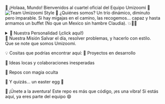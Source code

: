 👋 ¡Holaaa, Mundo! 
Bienvenidos al cuartel oficial del Equipo Umizoomi 🚀
<picture> <source media="(prefers-color-scheme: dark)" srcset="https://thumbnails.cbsig.net/CBS_Production_Entertainment_VMS/2020/11/13/1819263555551/NICKELODEON_TEAMUMIZOOMI_202_365775_1920x1080.jpg"> <source media="(prefers-color-scheme: light)" srcset="https://th.bing.com/th/id/OIP.sF4EI0U8jBDD1CP7nOpG0gHaGL?rs=1&pid=ImgDetMain"> <img alt="Team Umizoomi Style" src="https://th.bing.com/th/id/OIP.i3NspWFgohVBB541m8csCwHaNK?rs=1&pid=ImgDetMain"> </picture>
🧠 ¿Quiénes somos?
Un trío dinámico, diminuto pero imparable. Si hay migajas en el camino, las recogemos...
capaz y hasta armamos un buffet (No que un Mexico sin hambre Claudia). 💥🍌🍞

<details>
<summary>🌟 Nuestra Personalidad (¡click aquí!)</summary>

<br>

| 💎 Miembro | 🌈 Personalidad                                |
|------------|-----------------------------------------------|
| **Xander** | "¡Dejenme las sobras, tengo hambre!" – Estado: De Mexico |
| **Andrea** | "La hija emo" – Oscura pero adorable 🖤🌧️     |
| **Jocelyn**| "Los vaqueros pa’ mi bolsa" – 100% flow 🤠👜   |

</details>
🎯 Nuestra Misión
Salvar el día, resolver problemas, y hacerlo con estilo.
Que se note que somos Umizoomi.

💡 Cositas que podrías encontrar aquí:
🚧 Proyectos en desarrollo

💬 Ideas locas y colaboraciones inesperadas

📂 Repos con magia oculta

🧩 Y quizás... un easter egg 👀

🚀 ¡Únete a la aventura!
Este repo es más que código, ¡es una vibra! Si estás aquí, ya eres parte del equipo 😄
